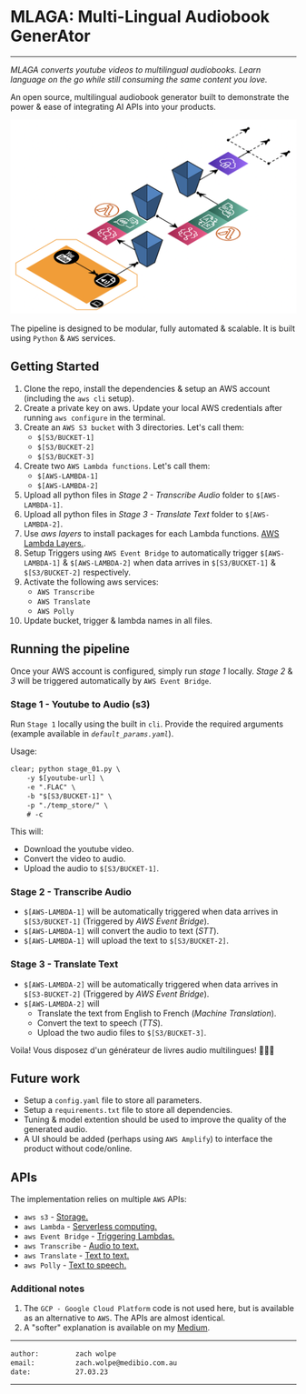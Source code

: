 # MLAGA: Multi-Lingual Audiobook GenerAtor
-----

_*MLAGA converts youtube videos to multilingual audiobooks. Learn language on the go while still consuming the same content you love.*_

An open source, multilingual audiobook generator built to demonstrate the power & ease of integrating AI APIs into your products.

![Pipeline architecture](https://github.com/ZachWolpe/MLAGA/blob/main/dependencies/architecture.png)

The pipeline is designed to be modular, fully automated & scalable. It is built using `Python` & `AWS` services.

## Getting Started

1. Clone the repo, install the dependencies & setup an AWS account (including the `aws cli` setup).
2. Create a private key on aws. Update your local AWS credentials after running `aws configure` in the terminal.
3. Create an `AWS S3 bucket` with $3$ directories. Let's call them:
    - `$[S3/BUCKET-1]`
    - `$[S3/BUCKET-2]`
    - `$[S3/BUCKET-3]`
4. Create two `AWS Lambda functions`. Let's call them:
    - `$[AWS-LAMBDA-1]`
    - `$[AWS-LAMBDA-2]`
5. Upload all python files in _*Stage 2 - Transcribe Audio*_ folder to `$[AWS-LAMBDA-1]`.
6. Upload all python files in _*Stage 3 - Translate Text*_ folder to `$[AWS-LAMBDA-2]`.
7. Use _*aws layers*_ to install packages for each Lambda functions. [AWS Lambda Layers.](https://docs.aws.amazon.com/lambda/latest/dg/configuration-layers.html).
7. Setup Triggers using `AWS Event Bridge` to automatically trigger `$[AWS-LAMBDA-1]` & `$[AWS-LAMBDA-2]` when data arrives in `$[S3/BUCKET-1]` & `$[S3/BUCKET-2]` respectively.
8. Activate the following aws services:
    - `AWS Transcribe`
    - `AWS Translate`
    - `AWS Polly`
9. Update bucket, trigger & lambda names in all files.


## Running the pipeline

Once your AWS account is configured, simply run _stage 1_ locally. _Stage 2_ & _3_ will be triggered automatically by `AWS Event Bridge`.

### Stage 1 - Youtube to Audio (s3)

Run `Stage 1` locally using the built in `cli`. Provide the required arguments (example available in _`default_params.yaml`_).

Usage:

```
clear; python stage_01.py \
    -y $[youtube-url] \
    -e ".FLAC" \
    -b "$[S3/BUCKET-1]" \
    -p "./temp_store/" \
    # -c
```

This will:

- Download the youtube video.
- Convert the video to audio.
- Upload the audio to `$[S3/BUCKET-1]`.


### Stage 2 - Transcribe Audio

- `$[AWS-LAMBDA-1]` will be automatically triggered when data arrives in `$[S3/BUCKET-1]` (Triggered by _AWS Event Bridge_).
- `$[AWS-LAMBDA-1]` will convert the audio to text (_*STT*_).
- `$[AWS-LAMBDA-1]` will upload the text to `$[S3/BUCKET-2]`.


### Stage 3 - Translate Text

- `$[AWS-LAMBDA-2]` will be automatically triggered when data arrives in `$[S3-BUCKET-2]` (Triggered by _AWS Event Bridge_).
- `$[AWS-LAMBDA-2]` will
    - Translate the text from English to French (_*Machine Translation*_).
    - Convert the text to speech (_*TTS*_).
    - Upload the two audio files to `$[S3/BUCKET-3]`.


Voila! Vous disposez d'un générateur de livres audio multilingues! 🎉🎉🎉


## Future work

- Setup a `config.yaml` file to store all parameters.
- Setup a `requirements.txt` file to store all dependencies.
- Tuning & model extention should be used to improve the quality of the generated audio.
- A UI should be added (perhaps using `AWS Amplify`) to interface the product without code/online.


## APIs

The implementation relies on multiple `AWS` APIs:

- `aws s3`              - [Storage.](https://aws.amazon.com/s3/)
- `aws Lambda`          - [Serverless computing.](https://aws.amazon.com/lambda/)
- `aws Event Bridge`    - [Triggering Lambdas.](https://aws.amazon.com/eventbridge/)
- `aws Transcribe`      - [Audio to text.](https://aws.amazon.com/transcribe/)
- `aws Translate`       - [Text to text.](https://aws.amazon.com/translate/)
- `aws Polly`           - [Text to speech.](https://aws.amazon.com/polly/)


### Additional notes

1. The `GCP - Google Cloud Platform` code is not used here, but is available as an alternative to `AWS`. The APIs are almost identical.
2. A "softer" explanation is available on my [Medium](https://medium.com/@zachcolinwolpe).

---
```
author:         zach wolpe
email:          zach.wolpe@medibio.com.au
date:           27.03.23
```
---